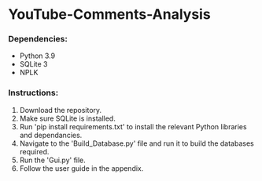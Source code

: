 # YouTube-Comments-Analysis

### Dependencies:
- Python 3.9
- SQLite 3
- NPLK

### Instructions:
1. Download the repository.
2. Make sure SQLite is installed.
3. Run 'pip install requirements.txt' to install the relevant Python libraries and dependancies.
4. Navigate to the 'Build_Database.py' file and run it to build the databases required.
5. Run the 'Gui.py' file.
6. Follow the user guide in the appendix.
